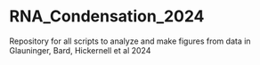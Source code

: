 # RNA_Condensation_2024
Repository for all scripts to analyze and make figures from data in Glauninger, Bard, Hickernell et al 2024
